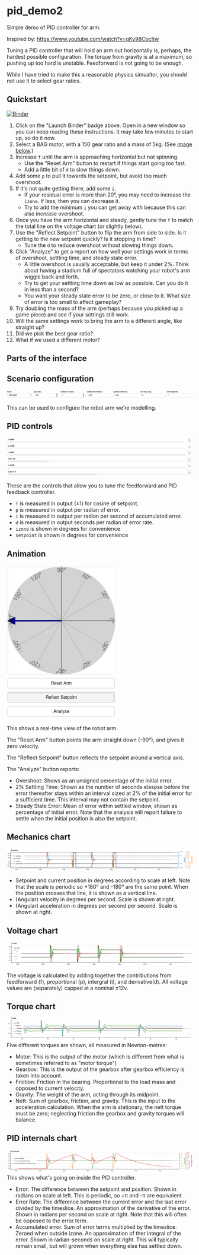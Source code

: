 # pid_demo2

Simple demo of PID controller for arm.

Inspired by: https://www.youtube.com/watch?v=qKy98Cbcltw

Tuning a PID controller that will hold an arm out horizontally is, perhaps, the hardest possible configuration.
The torque from gravity is at a maximum, so pushing up too hard is unstable.  Feedforward is not going to be enough.

While I have tried to make this a reasonable physics simualtor, you should not use it to select gear ratios.

## Quickstart

[![Binder](https://mybinder.org/badge_logo.svg)](https://mybinder.org/v2/gh/Paradox2102/pid_demo2/main?urlpath=%2Fproxy%2F5006%2Fbokeh-app)

1. Click on the "Launch Binder" badge above.  Open in a new window so you can keep reading these instructions.  It may take few minutes to start up, so do it now.
1. Select a BAG motor, with a 150 gear ratio and a mass of 5kg.  (See [image below](#scenario-configuration).)
1. Increase `f` until the arm is approaching horizontal but not spinning.  
   * Use the "Reset Arm" button to restart if things start going too fast. 
   * Add a little bit of `d` to slow things down.
1. Add some `p` to pull it towards the setpoint, but avoid too much overshoot.
1. If it's not quite getting there, add some `i`.
    * If your residual error is more than 20°, you may need to increase the `izone`.  If less, then you can decrease it.
    * Try to add the minimum `i` you can get away with because this can also increase overshoot.
1. Once you have the arm horizontal and steady, gently tune the `f` to match the total line on the voltage chart (or slightly below).
1. Use the "Reflect Setpoint" button to flip the arm from side to side.  Is it getting to the new setpoint quickly?  Is it stopping in time? 
   * Tune the `d` to reduce overshoot without slowing things down.
1. Click "Analyze" to get a report on how well your settings work in terms of overshoot, settling time, and steady state error.
   * A little overshoot is usually acceptable, but keep it under 2%.  Think about having a stadium full of spectators watching your robot's arm wiggle back and forth.
   * Try to get your settling time down as low as possible.  Can you do it in less than a second?
   * You want your steady state error to be zero, or close to it.   What size of error is too small to affect gameplay?
1. Try doubling the mass of the arm (perhaps because you picked up a game piece) and see if your settings still work.
1. Will the same settings work to bring the arm to a different angle, like straight up?
1. Did we pick the best gear ratio?
1. What if we used a different motor?

## Parts of the interface

## Scenario configuration

![Selectors for motor, gear ratio, number of motors, coefficient of friction, gearbox efficiency, arm mass, and arm length](images/configuration_controls.png)

This can be used to configure the robot arm we're modelling.

## PID controls

![Sliders for f, p, i, izone, d, and setpoint](images/main_controls.png)

These are the controls that allow you to tune the feedforward and PID feedback controller.
* `f` is measured in output (±1) for cosine of setpoint.
* `p` is measured in output per radian of error.
* `i` is measured in output per radian per second of accumulated error.
* `d` is measured in output seconds per radian of error rate.
* `izone` is shown in degrees for convenience
* `setpoint` is shown in degrees for convenience

## Animation

![Animation of swinging arm, with buttons "Reset Arm", Reflect Setpoint", and "Analyze"](images/animation_with_buttons.png)

This shows a real-time view of the robot arm.

The "Reset Arm" button points the arm straight down (-90°), and gives it zero velocity.

The "Reflect Setpoint" button reflects the setpoint around a vertical axis.

The "Analyze" button reports:
* Overshoot: Shows as an unsigned percentage of the initial error.
* 2% Settling Time: Shown as the number of seconds elaspse before the error thereafter stays within an interval sized at 2% of the initial error for a sufficient time.  This interval may not contain the setpoint.
* Steady State Error: Mean of error within settled window, shown as percentage of initial error.
Note that the analysis will report failure to settle when the initial position is also the setpoint.

## Mechanics chart

![Chart showing setpoint, position, velocity and acceleration](images/chart_mechanics.png)
* Setpoint and current position in degrees according to scale at left.  Note that the scale is periodic so +180° and -180° are the same point.  When the position crosses that line, it is shown as a vertical line.
* (Angular) velocity in degrees per second.  Scale is shown at right.
* (Angular) acceleration in degrees per second per second.  Scale is shown at right.

## Voltage chart
![Chart showing voltages from F, P, I, D and total](images/chart_voltage.png)

The voltage is calculated by adding together the contributions from feedforward (f), proportional (p), intergral (i), and derivative(d).  All voltage values are (separately) capped at a nominal ±12v.

## Torque chart
![Chart showing torque from motor, gravity, and friction](images/chart_torque.jpg)
Five different torques are shown, all measured in Newton-metres:
* Motor: This is the output of the motor (which is different from what is sometimes referred to as "motor torque")
* Gearbox: This is the output of the gearbox after gearbox efficiency is taken into account.
* Friction: Friction in the bearing.  Proportional to the load mass and opposed to current velocity.
* Gravity: The weight of the arm, acting through its midpoint.
* Nett: Sum of gearbox, friction, and gravity.  This is the input to the acceleration calculation.
When the arm is stationary, the nett torque must be zero; neglecting friction the gearbox and gravity torques will balance.

## PID internals chart
![Chart showing the error, error rate, and accumulated error](images/chart_pid.png)
This shows what's going on inside the PID controller.
* Error: The difference between the setpoint and position.  Shown in radians on scale at left.  This is periodic, so +π and -π are equivalent.
* Error Rate: The difference between the current error and the last error divided by the timeslice.  An approximation of the derivative of the error.  Shown in radians per second on scale at right.  Note that this will often be opposed to the error term.
* Accumulated error.  Sum of error terms multiplied by the timeslice.  Zeroed when outside izone.  An approximation of ther integral of the error.   Shown in radian-seconds on scale at right.  This will typically remain small, but will grown when everything else has settled down.
